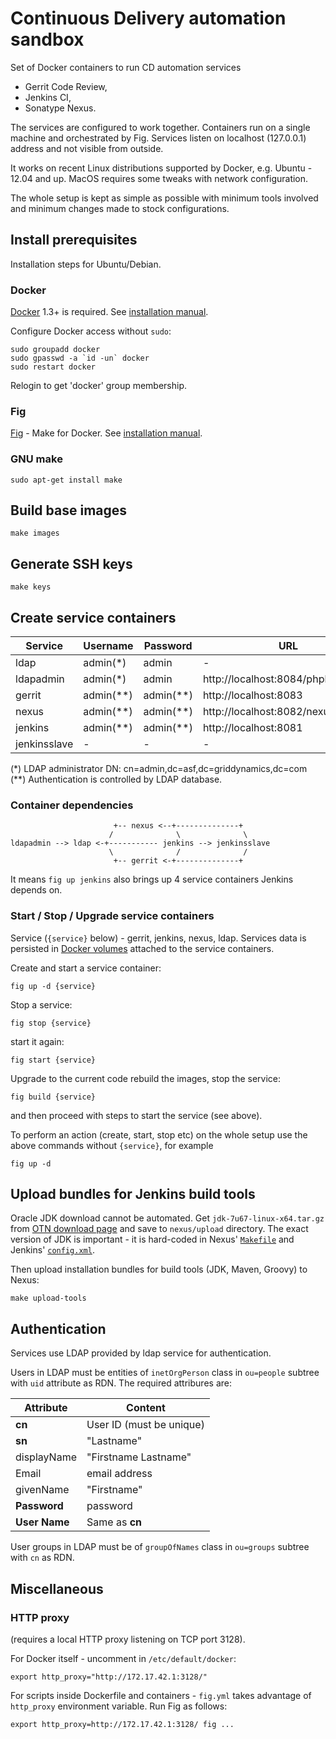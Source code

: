 Continuous Delivery automation sandbox
======================================

Set of Docker containers to run CD automation services

 - Gerrit Code Review,
 - Jenkins CI,
 - Sonatype Nexus.

The services are configured to work together.
Containers run on a single machine and orchestrated by Fig.
Services listen on localhost (127.0.0.1) address and not visible from outside.

It works on recent Linux distributions supported by Docker, e.g.
Ubuntu - 12.04 and up.
MacOS requires some tweaks with network configuration.

The whole setup is kept as simple as possible with minimum tools involved
and minimum changes made to stock configurations.


Install prerequisites
----------------------

Installation steps for Ubuntu/Debian.

### Docker

[Docker](https://docker.com/) 1.3+ is required.
See [installation manual](https://docs.docker.com/installation/).

Configure Docker access without `sudo`:

    sudo groupadd docker
    sudo gpasswd -a `id -un` docker
    sudo restart docker

Relogin to get 'docker' group membership.

### Fig

[Fig](http://www.fig.sh/) - Make for Docker.
See [installation manual](http://www.fig.sh/install.html).

### GNU make

    sudo apt-get install make


Build base images
-----------------

    make images


Generate SSH keys
-----------------

    make keys


Create service containers
-------------------------

Service      | Username    | Password    | URL
-------------|-------------|-------------|-----------------------------------
ldap         | admin(\*)   | admin       | -
ldapadmin    | admin(\*)   | admin       | http://localhost:8084/phpldapadmin
gerrit       | admin(\*\*) | admin(\*\*) | http://localhost:8083
nexus        | admin(\*\*) | admin(\*\*) | http://localhost:8082/nexus
jenkins      | admin(\*\*) | admin(\*\*) | http://localhost:8081
jenkinsslave | -           | -           | -

(\*) LDAP administrator DN: cn=admin,dc=asf,dc=griddynamics,dc=com  
(\*\*) Authentication is controlled by LDAP database.

### Container dependencies

                           +-- nexus <--+--------------+
                          /              \              \
    ldapadmin --> ldap <-+----------- jenkins --> jenkinsslave
                          \              /              /
                           +-- gerrit <-+--------------+

It means `fig up jenkins` also brings up 4 service containers Jenkins depends
on.

### Start / Stop / Upgrade service containers

Service (`{service}` below) - gerrit, jenkins, nexus, ldap.
Services data is persisted in
[Docker volumes](https://docs.docker.com/userguide/dockervolumes/) attached to
the service containers.

Create and start a service container:

    fig up -d {service}

Stop a service:

    fig stop {service}

start it again:

    fig start {service}

Upgrade to the current code rebuild the images, stop the service:

    fig build {service}

and then proceed with steps to start the service (see above).

To perform an action (create, start, stop etc) on the whole setup use the above
commands without `{service}`, for example

    fig up -d


Upload bundles for Jenkins build tools
--------------------------------------

Oracle JDK download cannot be automated. Get `jdk-7u67-linux-x64.tar.gz` from
[OTN download page](http://www.oracle.com/technetwork/java/javase/downloads/index.html)
and save to `nexus/upload` directory. The exact version of JDK is important -
it is hard-coded in Nexus' [`Makefile`](nexus/Makefile) and Jenkins' 
[`config.xml`](jenkins/fs/var/lib/jenkins/config.xml).

Then upload installation bundles for build tools (JDK, Maven, Groovy) to Nexus:

    make upload-tools


Authentication
--------------

Services use LDAP provided by ldap service for authentication.

Users in LDAP must be entities of `inetOrgPerson` class in `ou=people` subtree
with `uid` attribute as RDN. The required attribures are:

Attribute     | Content
--------------|--------------------------------------
**cn**        | User ID (must be unique)
**sn**        | "Lastname"
displayName   | "Firstname Lastname"
Email         | email address
givenName     | "Firstname"
**Password**  | password
**User Name** | Same as **cn**

User groups in LDAP must be of `groupOfNames` class in `ou=groups` subtree
with `cn` as RDN.


Miscellaneous
-------------

### HTTP proxy

(requires a local HTTP proxy listening on TCP port 3128).

For Docker itself - uncomment in `/etc/default/docker`:

    export http_proxy="http://172.17.42.1:3128/"

For scripts inside Dockerfile and containers - `fig.yml` takes advantage
of `http_proxy` environment variable. Run Fig as follows:

    export http_proxy=http://172.17.42.1:3128/ fig ...

